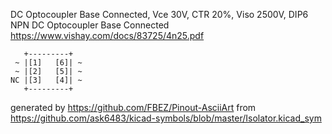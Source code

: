 DC Optocoupler Base Connected, Vce 30V, CTR 20%, Viso 2500V, DIP6
NPN DC Optocoupler Base Connected
https://www.vishay.com/docs/83725/4n25.pdf


	   +---------+
	 ~ |[1]   [6]| ~
	 ~ |[2]   [5]| ~
	NC |[3]   [4]| ~
	   +---------+


generated by https://github.com/FBEZ/Pinout-AsciiArt from https://github.com/ask6483/kicad-symbols/blob/master/Isolator.kicad_sym